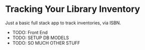 # Tracking Your Library Inventory

Just a basic full stack app to track inventories, via ISBN.

-   TODO: Front End
-   TODO: SETUP DB MODELS
-   TODO: SO MUCH OTHER STUFF
